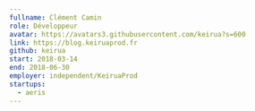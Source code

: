 ```yaml
---
fullname: Clément Camin
role: Développeur
avatar: https://avatars3.githubusercontent.com/keirua?s=600
link: https://blog.keiruaprod.fr
github: keirua
start: 2018-03-14
end: 2018-06-30
employer: independent/KeiruaProd
startups:
  - aeris
---
```

